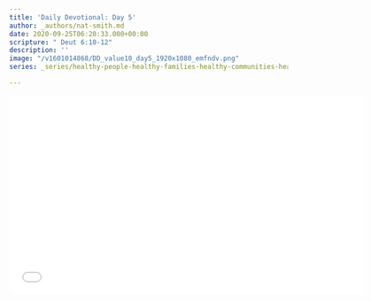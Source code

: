 ```yaml
---
title: 'Daily Devotional: Day 5'
author: _authors/nat-smith.md
date: 2020-09-25T06:20:33.000+00:00
scripture: " Deut 6:10-12"
description: ''
image: "/v1601014868/DD_value10_day5_1920x1080_emfndv.png"
series: _series/healthy-people-healthy-families-healthy-communities-healthy-cities.md

---
```

<iframe src="[https://player.vimeo.com/video/461298482](https://player.vimeo.com/video/461298482 "https://player.vimeo.com/video/461298482")" width="640" height="360" frameborder="0" allow="autoplay; fullscreen" allowfullscreen></iframe>
